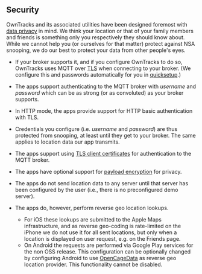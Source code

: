 ## Security

OwnTracks and its associated utilities have been designed foremost with [data privacy](../privacy.md) in mind. We think your location or that of your family members and friends is something only you respectively they should know about. While we cannot help you (or ourselves for that matter) protect against NSA snooping, we do our best to protect your data from other people's eyes.

* If your broker supports it, and if you configure OwnTracks to do so, OwnTracks uses MQTT over [TLS](http://en.wikipedia.org/wiki/Transport_Layer_Security) when connecting to your broker. (We configure this and passwords automatically for you in [quicksetup](../guide/quicksetup.md).)

* The apps support authenticating to the MQTT broker with _username_ and _password_ which can be as strong (or as convoluted) as your broker supports.

* In HTTP mode, the apps provide support for HTTP basic authentication with TLS.

* Credentials you configure (i.e. _username_ and _password_) are thus protected from snooping, at least until they get to your broker. The same applies to location data our app transmits.

* The apps support using [TLS client certificates](tlscert.md) for authentication to the MQTT broker.

* The apps have optional support for [payload encryption](encrypt.md) for privacy.

* The apps do not send location data to any server until that server has been configured by the user (i.e., there is no preconfigured demo server).

* The apps do, however, perform reverse geo location lookups.
    * For iOS these lookups are submitted to the Apple Maps infrastructure, and as reverse geo-coding is rate-limited on the iPhone we do not use it for all sent locations, but only when a location is displayed on user request, e.g. on the Friends page.
    * On Android the requests are performed via Google Play services for the non OSS release. This configuration can be optionally changed by configuring Android to use [OpenCageData](../other/opencage.md) as reverse geo location provider. This functionality cannot be disabled.
